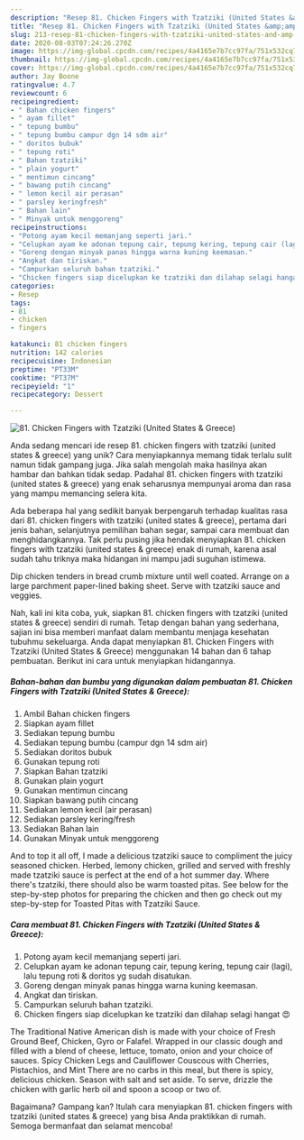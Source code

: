 ```yaml
---
description: "Resep 81. Chicken Fingers with Tzatziki (United States &amp;amp; Greece) yang Bikin Ngiler"
title: "Resep 81. Chicken Fingers with Tzatziki (United States &amp;amp; Greece) yang Bikin Ngiler"
slug: 213-resep-81-chicken-fingers-with-tzatziki-united-states-and-amp-greece-yang-bikin-ngiler
date: 2020-08-03T07:24:26.270Z
image: https://img-global.cpcdn.com/recipes/4a4165e7b7cc97fa/751x532cq70/81-chicken-fingers-with-tzatziki-united-states-greece-foto-resep-utama.jpg
thumbnail: https://img-global.cpcdn.com/recipes/4a4165e7b7cc97fa/751x532cq70/81-chicken-fingers-with-tzatziki-united-states-greece-foto-resep-utama.jpg
cover: https://img-global.cpcdn.com/recipes/4a4165e7b7cc97fa/751x532cq70/81-chicken-fingers-with-tzatziki-united-states-greece-foto-resep-utama.jpg
author: Jay Boone
ratingvalue: 4.7
reviewcount: 6
recipeingredient:
- " Bahan chicken fingers"
- " ayam fillet"
- " tepung bumbu"
- " tepung bumbu campur dgn 14 sdm air"
- " doritos bubuk"
- " tepung roti"
- " Bahan tzatziki"
- " plain yogurt"
- " mentimun cincang"
- " bawang putih cincang"
- " lemon kecil air perasan"
- " parsley keringfresh"
- " Bahan lain"
- " Minyak untuk menggoreng"
recipeinstructions:
- "Potong ayam kecil memanjang seperti jari."
- "Celupkan ayam ke adonan tepung cair, tepung kering, tepung cair (lagi), lalu tepung roti &amp; doritos yg sudah disatukan."
- "Goreng dengan minyak panas hingga warna kuning keemasan."
- "Angkat dan tiriskan."
- "Campurkan seluruh bahan tzatziki."
- "Chicken fingers siap dicelupkan ke tzatziki dan dilahap selagi hangat 😍"
categories:
- Resep
tags:
- 81
- chicken
- fingers

katakunci: 81 chicken fingers 
nutrition: 142 calories
recipecuisine: Indonesian
preptime: "PT33M"
cooktime: "PT37M"
recipeyield: "1"
recipecategory: Dessert

---
```



![81. Chicken Fingers with Tzatziki (United States &amp; Greece)](https://img-global.cpcdn.com/recipes/4a4165e7b7cc97fa/751x532cq70/81-chicken-fingers-with-tzatziki-united-states-greece-foto-resep-utama.jpg)

Anda sedang mencari ide resep 81. chicken fingers with tzatziki (united states &amp; greece) yang unik? Cara menyiapkannya memang tidak terlalu sulit namun tidak gampang juga. Jika salah mengolah maka hasilnya akan hambar dan bahkan tidak sedap. Padahal 81. chicken fingers with tzatziki (united states &amp; greece) yang enak seharusnya mempunyai aroma dan rasa yang mampu memancing selera kita.

Ada beberapa hal yang sedikit banyak berpengaruh terhadap kualitas rasa dari 81. chicken fingers with tzatziki (united states &amp; greece), pertama dari jenis bahan, selanjutnya pemilihan bahan segar, sampai cara membuat dan menghidangkannya. Tak perlu pusing jika hendak menyiapkan 81. chicken fingers with tzatziki (united states &amp; greece) enak di rumah, karena asal sudah tahu triknya maka hidangan ini mampu jadi suguhan istimewa.

Dip chicken tenders in bread crumb mixture until well coated. Arrange on a large parchment paper-lined baking sheet. Serve with tzatziki sauce and veggies.


Nah, kali ini kita coba, yuk, siapkan 81. chicken fingers with tzatziki (united states &amp; greece) sendiri di rumah. Tetap dengan bahan yang sederhana, sajian ini bisa memberi manfaat dalam membantu menjaga kesehatan tubuhmu sekeluarga. Anda dapat menyiapkan 81. Chicken Fingers with Tzatziki (United States &amp; Greece) menggunakan 14 bahan dan 6 tahap pembuatan. Berikut ini cara untuk menyiapkan hidangannya.

<!--inarticleads1-->

##### Bahan-bahan dan bumbu yang digunakan dalam pembuatan 81. Chicken Fingers with Tzatziki (United States &amp; Greece):

1. Ambil  Bahan chicken fingers
1. Siapkan  ayam fillet
1. Sediakan  tepung bumbu
1. Sediakan  tepung bumbu (campur dgn 14 sdm air)
1. Sediakan  doritos bubuk
1. Gunakan  tepung roti
1. Siapkan  Bahan tzatziki
1. Gunakan  plain yogurt
1. Gunakan  mentimun cincang
1. Siapkan  bawang putih cincang
1. Sediakan  lemon kecil (air perasan)
1. Sediakan  parsley kering/fresh
1. Sediakan  Bahan lain
1. Gunakan  Minyak untuk menggoreng


And to top it all off, I made a delicious tzatziki sauce to compliment the juicy seasoned chicken. Herbed, lemony chicken, grilled and served with freshly made tzatziki sauce is perfect at the end of a hot summer day. Where there&#39;s tzatziki, there should also be warm toasted pitas. See below for the step-by-step photos for preparing the chicken and then go check out my step-by-step for Toasted Pitas with Tzatziki Sauce. 

<!--inarticleads2-->

##### Cara membuat 81. Chicken Fingers with Tzatziki (United States &amp; Greece):

1. Potong ayam kecil memanjang seperti jari.
1. Celupkan ayam ke adonan tepung cair, tepung kering, tepung cair (lagi), lalu tepung roti &amp; doritos yg sudah disatukan.
1. Goreng dengan minyak panas hingga warna kuning keemasan.
1. Angkat dan tiriskan.
1. Campurkan seluruh bahan tzatziki.
1. Chicken fingers siap dicelupkan ke tzatziki dan dilahap selagi hangat 😍


The Traditional Native American dish is made with your choice of Fresh Ground Beef, Chicken, Gyro or Falafel. Wrapped in our classic dough and filled with a blend of cheese, lettuce, tomato, onion and your choice of sauces. Spicy Chicken Legs and Cauliflower Couscous with Cherries, Pistachios, and Mint There are no carbs in this meal, but there is spicy, delicious chicken. Season with salt and set aside. To serve, drizzle the chicken with garlic herb oil and spoon a scoop or two of. 

Bagaimana? Gampang kan? Itulah cara menyiapkan 81. chicken fingers with tzatziki (united states &amp; greece) yang bisa Anda praktikkan di rumah. Semoga bermanfaat dan selamat mencoba!
